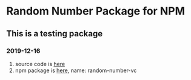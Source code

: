 # Random Number Package for NPM
## This is a testing package
### 2019-12-16

1. source code is [here](https://github.com/Vagacoder/random-number-vc)
2. npm package is [here](https://www.npmjs.com/package/random-number-vc), name: random-number-vc
